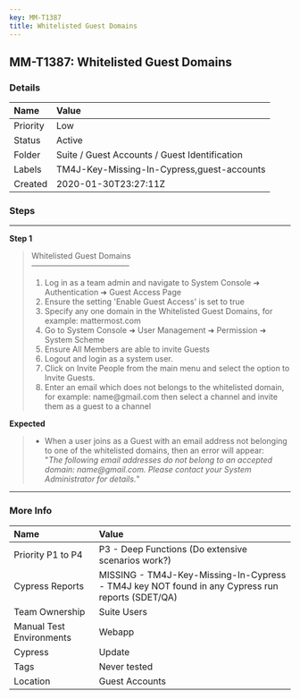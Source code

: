 ```yaml
---
key: MM-T1387
title: Whitelisted Guest Domains
---
```


## MM-T1387: Whitelisted Guest Domains

### Details

| Name     | Value                                         |
| :------- | :-------------------------------------------- |
| Priority | Low                                           |
| Status   | Active                                        |
| Folder   | Suite / Guest Accounts / Guest Identification |
| Labels   | TM4J-Key-Missing-In-Cypress,guest-accounts    |
| Created  | 2020-01-30T23:27:11Z                          |

### Steps

<hr/>

**Step 1**

> <article>Whitelisted Guest Domains<br>–––––––––––––––––––––––––<ol><li>Log in as a team admin and navigate to System Console ➜ Authentication ➜ Guest Access Page</li><li>Ensure the setting 'Enable Guest Access' is set to true&nbsp;</li><li>Specify any one domain in the Whitelisted Guest Domains, for example: mattermost.com</li><li>Go to System Console ➜ User Management ➜ Permission ➜ System Scheme</li><li>Ensure All Members are able to invite Guests</li><li>Logout and login as a system user.</li><li>Click on Invite People from the main menu and select the option to Invite Guests.</li><li>Enter an email which does not belongs to the whitelisted domain, for example: name@gmail.com then select a channel and invite them as a guest to a channel</li></ol></article>

**Expected**

> <article><ul><li>When a user joins as a Guest with an email address not belonging to one of the whitelisted domains, then an error will appear:<br>"<em>The following email addresses do not belong to an accepted domain: name@gmail.com. Please contact your System Administrator for details.</em>"</li></ul></article>

<hr/>

### More Info

| Name                     | Value                                                                                           |
| :----------------------- | :---------------------------------------------------------------------------------------------- |
| Priority P1 to P4        | P3 - Deep Functions (Do extensive scenarios work?)                                              |
| Cypress Reports          | MISSING - TM4J-Key-Missing-In-Cypress - TM4J key NOT found in any Cypress run reports (SDET/QA) |
| Team Ownership           | Suite Users                                                                                     |
| Manual Test Environments | Webapp                                                                                          |
| Cypress                  | Update                                                                                          |
| Tags                     | Never tested                                                                                    |
| Location                 | Guest Accounts                                                                                  |
